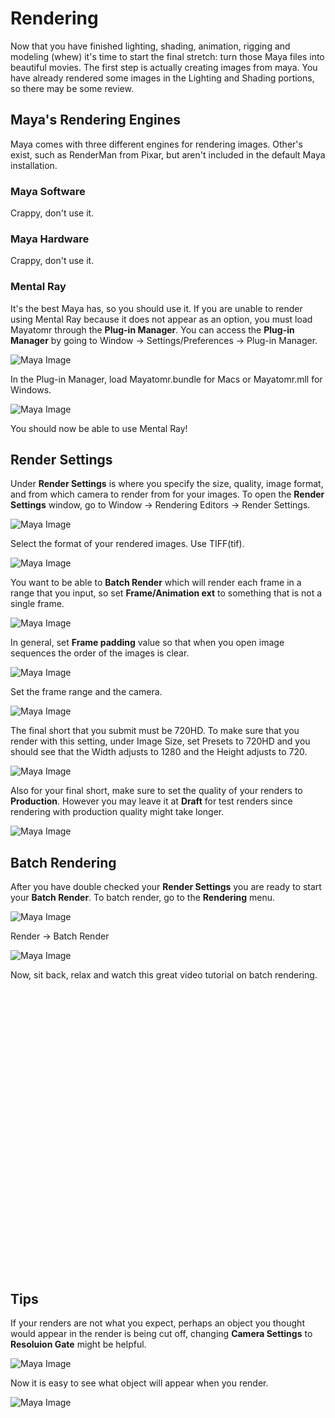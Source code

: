 # Rendering

Now that you have finished lighting, shading, animation, rigging and modeling (whew) it's time to start the final stretch: turn those Maya files into beautiful movies. The first step is actually creating images from maya. You have already rendered some images in the Lighting and Shading portions, so there may be some review.

## Maya's Rendering Engines

Maya comes with three different engines for rendering images. Other's exist, such as RenderMan from Pixar, but aren't included in the default Maya installation.

### Maya Software

Crappy, don't use it.

### Maya Hardware

Crappy, don't use it.

### Mental Ray

It's the best Maya has, so you should use it. If you are unable to render using Mental Ray because it does not appear as an option, you must load Mayatomr through the **Plug-in Manager**. You can access the **Plug-in Manager** by going to Window &rarr; Settings/Preferences &rarr; Plug-in Manager.

![Maya Image](/images/rendering/rendering_001.png) 

In the Plug-in Manager, load Mayatomr.bundle for Macs or Mayatomr.mll for Windows.

![Maya Image](/images/rendering/rendering_002.png)

You should now be able to use Mental Ray!

## Render Settings

Under **Render Settings** is where you specify the size, quality, image format, and from which camera to render from for your images. To open the **Render Settings** window, go to Window &rarr; Rendering Editors &rarr; Render Settings.

![Maya Image](/images/rendering/rendering_003.png)

Select the format of your rendered images. Use TIFF(tif).

![Maya Image](/images/rendering/rendering_004.png)

You want to be able to **Batch Render** which will render each frame in a range that you input, so set **Frame/Animation ext** to something that is not a single frame.

![Maya Image](/images/rendering/rendering_005.png)

In general, set **Frame padding** value so that when you open image sequences the order of the images is clear.  

![Maya Image](/images/rendering/rendering_006.png)

Set the frame range and the camera.

![Maya Image](/images/rendering/rendering_007.png)

The final short that you submit must be 720HD. To make sure that you render with this setting, under Image Size, set Presets to 720HD and you should see that the Width adjusts to 1280 and the Height adjusts to 720.

![Maya Image](/images/rendering/rendering_008.png)

Also for your final short, make sure to set the quality of your renders to **Production**. However you may leave it at **Draft** for test renders since rendering with production quality might take longer. 

![Maya Image](/images/rendering/rendering_009.png)

## Batch Rendering

After you have double checked your **Render Settings** you are ready to start your **Batch Render**. To batch render, go to the **Rendering** menu.

![Maya Image](/images/rendering/rendering_010.png)

Render &rarr; Batch Render

![Maya Image](/images/rendering/rendering_011.png)

Now, sit back, relax and watch this great video tutorial on batch rendering.

<object width="780" height="454"><param name="movie" value="http://www.youtube-nocookie.com/v/9fRz63ph0h4?fs=1&amp;hl=en_US&amp;hd=1"></param><param name="allowFullScreen" value="true"></param><param name="allowscriptaccess" value="always"></param><embed src="http://www.youtube-nocookie.com/v/9fRz63ph0h4?fs=1&amp;hl=en_US&amp;hd=1" type="application/x-shockwave-flash" allowscriptaccess="always" allowfullscreen="true" width="780" height="454"></embed></object>

## Tips

If your renders are not what you expect, perhaps an object you thought would appear in the render is being cut off, changing **Camera Settings** to **Resoluion Gate** might be helpful.

![Maya Image](/images/rendering/rendering_012.png)

Now it is easy to see what object will appear when you render.

![Maya Image](/images/rendering/rendering_013.png)



